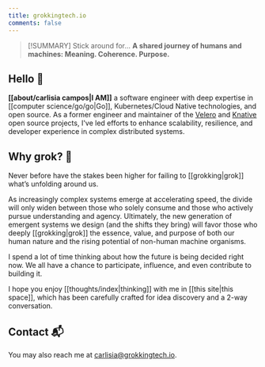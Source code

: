 ```yaml
---
title: grokkingtech.io
comments: false
---
```


> [!SUMMARY] Stick around for...
> **A shared journey of humans and machines: Meaning. Coherence. Purpose.**

## Hello 👋

**[[about/carlisia campos|I AM]]** a software engineer with deep expertise in [[computer science/go/go|Go]], Kubernetes/Cloud Native technologies, and open source. As a former engineer and maintainer of the [Velero](https://github.com/vmware-tanzu/velero) and [Knative](https://github.com/knative) open source projects, I've led efforts to enhance scalability, resilience, and developer experience in complex distributed systems.

## Why grok? 🔮

Never before have the stakes been higher for failing to [[grokking|grok]] what’s unfolding around us. 

As increasingly complex systems emerge at accelerating speed, the divide will only widen between those who solely consume and those who actively pursue understanding and agency. Ultimately, the new generation of emergent systems we design (and the shifts they bring) will favor those who deeply [[grokking|grok]] the essence, value, and purpose of both our human nature and the rising potential of non-human machine organisms.

I spend a lot of time thinking about how the future is being decided right now. We all have a chance to participate, influence, and even contribute to building it.

I hope you enjoy [[thoughts/index|thinking]] with me in [[this site|this space]], which has been carefully crafted for idea discovery and a 2-way conversation.

## Contact 📬

You may also reach me at <a href="mailto:&#99;&#97;&#114;&#108;&#105;&#115;&#105;&#97;&#64;&#103;&#114;&#111;&#107;&#107;&#105;&#110;&#103;&#116;&#101;&#99;&#104;&#46;&#105;&#111;">
&#99;&#97;&#114;&#108;&#105;&#115;&#105;&#97;&#64;&#103;&#114;&#111;&#107;&#107;&#105;&#110;&#103;&#116;&#101;&#99;&#104;&#46;&#105;&#111;</a>.